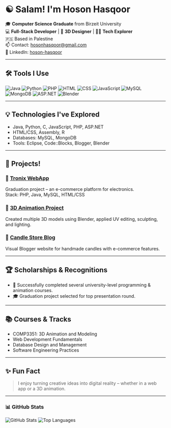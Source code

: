 # ☯ Salam! I'm Hoson Hasqoor

🎓 **Computer Science Graduate** from Birzeit University  
💻 **Full-Stack Developer** | 🎨 **3D Designer** | 👩‍💻 **Tech Explorer**  
🇵🇸 Based in Palestine  
📫 Contact: [hosonhasqoor@gmail.com](mailto:hosonhasqoor@gmail.com)  
🔗 LinkedIn: [hoson-hasqoor](https://ps.linkedin.com/in/hoson-hasqoor-b7788225b/en)

---

## 🛠️ Tools I Use

![Java](https://img.shields.io/badge/Java-ED8B00?style=for-the-badge&logo=java&logoColor=white)
![Python](https://img.shields.io/badge/Python-3776AB?style=for-the-badge&logo=python&logoColor=white)
![PHP](https://img.shields.io/badge/PHP-777BB4?style=for-the-badge&logo=php&logoColor=white)
![HTML](https://img.shields.io/badge/HTML5-E34F26?style=for-the-badge&logo=html5&logoColor=white)
![CSS](https://img.shields.io/badge/CSS3-1572B6?style=for-the-badge&logo=css3&logoColor=white)
![JavaScript](https://img.shields.io/badge/JavaScript-F7DF1E?style=for-the-badge&logo=javascript&logoColor=black)
![MySQL](https://img.shields.io/badge/MySQL-005C84?style=for-the-badge&logo=mysql&logoColor=white)
![MongoDB](https://img.shields.io/badge/MongoDB-4EA94B?style=for-the-badge&logo=mongodb&logoColor=white)
![ASP.NET](https://img.shields.io/badge/ASP.NET-5C2D91?style=for-the-badge&logo=.net&logoColor=white)
![Blender](https://img.shields.io/badge/Blender-F5792A?style=for-the-badge&logo=blender&logoColor=white)

---

## 💡 Technologies I've Explored

- Java, Python, C, JavaScript, PHP, ASP.NET
- HTML/CSS, Assembly, R
- Databases: MySQL, MongoDB
- Tools: Eclipse, Code::Blocks, Blogger, Blender

---

## 🧪 Projects!

### 🔹 [Tronix WebApp](https://github.com/Hoson-hasqoor/Tronix-WebApp)
Graduation project – an e-commerce platform for electronics.  
Stack: PHP, Java, MySQL, HTML/CSS

### 🔹 [3D Animation Project](https://github.com/Hoson-hasqoor/Comp3351-Animation)
Created multiple 3D models using Blender, applied UV editing, sculpting, and lighting.

### 🔹 [Candle Store Blog](http://candle-store.blogspot.com)
Visual Blogger website for handmade candles with e-commerce features.

---

## 🏆 Scholarships & Recognitions
- 📘 Successfully completed several university-level programming & animation courses.
- 🎓 Graduation project selected for top presentation round.

---

## 📚 Courses & Tracks
- COMP3351: 3D Animation and Modeling
- Web Development Fundamentals
- Database Design and Management
- Software Engineering Practices

---

## ✨ Fun Fact
> I enjoy turning creative ideas into digital reality – whether in a web app or a 3D animation.

---

### 📊 GitHub Stats

![GitHub Stats](https://github-readme-stats.vercel.app/api?username=Hoson-hasqoor&show_icons=true&theme=dracula)
![Top Languages](https://github-readme-stats.vercel.app/api/top-langs/?username=Hoson-hasqoor&layout=compact&theme=dracula)
